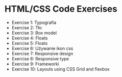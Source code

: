 # HTML/CSS Code Exercises

- Exercise 1: Typografia
- Exercise 2: Tło
- Exercise 3: Box model
- Exercise 4: Floats
- Exercise 5: Floats
- Exercise 6: Używanie ikon css
- Exercise 7: Responsive design
- Exercise 8: Responsive type
- Exercise 9: Frameworki
- Exercise 10: Layouts using CSS Grid and flexbox